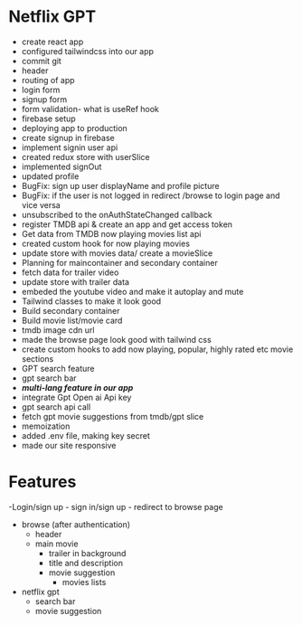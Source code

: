 # Netflix GPT

- create react app
- configured tailwindcss into our app
- commit git
- header
- routing of app
- login form
- signup form
- form validation- what is useRef hook
- firebase setup
- deploying app to production
- create signup in firebase
- implement signin user api
- created redux store with userSlice
- implemented signOut
- updated profile
- BugFix: sign up user displayName and profile picture
- BugFix: if the user is not logged in redirect /browse to login page and vice versa
- unsubscribed to the onAuthStateChanged callback
- register TMDB api & create an app and get access token
- Get data from TMDB now playing movies list api
- created custom hook for now playing movies
- update store with movies data/ create a movieSlice
- Planning for maincontainer and secondary container
- fetch data for trailer video
- update store with trailer data
- embeded the youtube video and make it autoplay and mute
- Tailwind classes to make it look good
- Build secondary container
- Build movie list/movie card
- tmdb image cdn url
- made the browse page look good with tailwind css
- create custom hooks to add now playing, popular, highly rated etc movie sections
- GPT search feature
- gpt search bar
- **_multi-lang feature in our app_**
- integrate Gpt Open ai Api key
- gpt search api call
- fetch gpt movie suggestions from tmdb/gpt slice
- memoization
- added .env file, making key secret
- made our site responsive

# Features

-Login/sign up - sign in/sign up - redirect to browse page

- browse (after authentication)
  - header
  - main movie
    - trailer in background
    - title and description
    - movie suggestion
      - movies lists
- netflix gpt
  - search bar
  - movie suggestion
